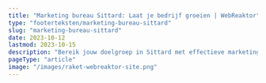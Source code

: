 ```yaml
---
title: "Marketing bureau Sittard: Laat je bedrijf groeien | WebReaktor"
type: "footerteksten/marketing-bureau-sittard"
slug: "marketing-bureau-sittard"
date: 2023-10-12
lastmod: 2023-10-15
description: "Bereik jouw doelgroep in Sittard met effectieve marketing door WebReaktor. Wij bieden op maat gemaakte strategieën voor elk bedrijf."
pageType: "article"
image: "/images/raket-webreaktor-site.png"
---
```



